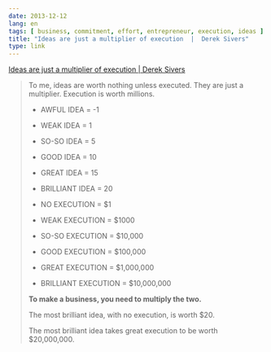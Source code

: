 ```yaml
---
date: 2013-12-12
lang: en
tags: [ business, commitment, effort, entrepreneur, execution, ideas ]
title: "Ideas are just a multiplier of execution  |  Derek Sivers"
type: link
---
```


[Ideas are just a multiplier of execution  |  Derek Sivers](http://sivers.org/multiply)

> To me, ideas are worth nothing unless executed. They are just a
> multiplier. Execution is worth millions.
>
> - AWFUL IDEA = -1
> - WEAK IDEA = 1
> - SO-SO IDEA = 5
> - GOOD IDEA = 10
> - GREAT IDEA = 15
> - BRILLIANT IDEA = 20
>
> - NO EXECUTION = \$1
> - WEAK EXECUTION = \$1000
> - SO-SO EXECUTION = \$10,000
> - GOOD EXECUTION = \$100,000
> - GREAT EXECUTION = \$1,000,000
> - BRILLIANT EXECUTION = \$10,000,000
>
> **To make a business, you need to multiply the two.**
>
> The most brilliant idea, with no execution, is worth $20.
>
> The most brilliant idea takes great execution to be worth $20,000,000.
